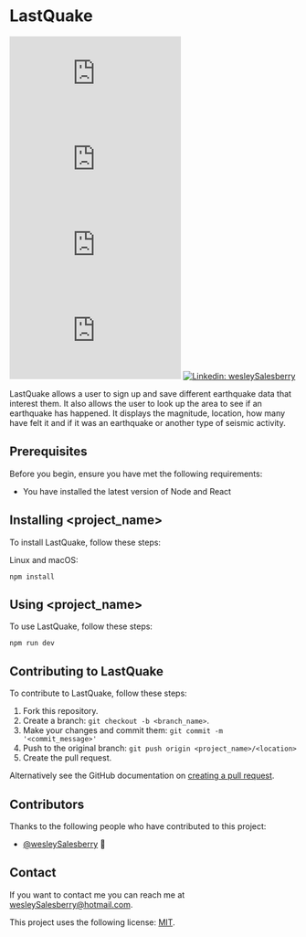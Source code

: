 # LastQuake

<!--- These are examples. See https://shields.io for others or to customize this set of shields. You might want to include dependencies, project status and licence info here --->
![GitHub repo size](https://img.shields.io/github/repo-size/:wesleySalesberry/README-template.md)
![GitHub contributors](https://img.shields.io/github/contributors/:wesleySalesberry/README-template.md)
![GitHub stars](https://img.shields.io/github/stars/:wesleySalesberry/README-template.md?style=social)
![GitHub forks](https://img.shields.io/github/forks/:wesleySalesberry/README-template.md?style=social)
[![Linkedin: wesleySalesberry](https://img.shields.io/badge/-wesleySalesberry-black?style=flat-square&logo=Linkedin&logoColor=white&link=https://www.linkedin.com/in/wessalesberry/)](https://www.linkedin.com/in/wessalesberry/)

LastQuake allows a user to sign up and save different earthquake data that interest them. It also allows the user to look up the area to see if an earthquake has happened. It displays the magnitude, location, how many have felt it and if it was an earthquake or another type of seismic activity.


## Prerequisites

Before you begin, ensure you have met the following requirements:
<!--- These are just example requirements. Add, duplicate or remove as required --->
* You have installed the latest version of Node and React


## Installing <project_name>

To install LastQuake, follow these steps:

Linux and macOS:
```
npm install
```

## Using <project_name>

To use LastQuake, follow these steps:

```
npm run dev
```

## Contributing to LastQuake
<!--- If your README is long or you have some specific process or steps you want contributors to follow, consider creating a separate CONTRIBUTING.md file--->
To contribute to LastQuake, follow these steps:

1. Fork this repository.
2. Create a branch: `git checkout -b <branch_name>`.
3. Make your changes and commit them: `git commit -m '<commit_message>'`
4. Push to the original branch: `git push origin <project_name>/<location>`
5. Create the pull request.

Alternatively see the GitHub documentation on [creating a pull request](https://help.github.com/en/github/collaborating-with-issues-and-pull-requests/creating-a-pull-request).

## Contributors

Thanks to the following people who have contributed to this project:

* [@wesleySalesberry](https://github.com/swesleySalesberry) 📖


## Contact

If you want to contact me you can reach me at wesleySalesberry@hotmail.com.


This project uses the following license: [MIT](<link>).
